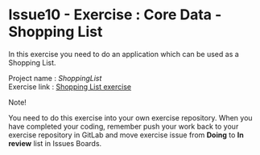 # Issue10 - Exercise : Core Data - Shopping List
In this exercise you need to do an application which can be used as a Shopping List.

Project name : *ShoppingList*  
Exercise link : [Shopping List exercise](http://ttow0640.pages.labranet.jamk.fi/iOS-Application-Development-Materials/exercises/shoppinglist/index.html)

Note!

You need to do this exercise into your own exercise repository. When you
have completed your coding, remember push your work back to your exercise 
repository in GitLab and move exercise issue from <b>Doing</b> to <b>In review</b> list in Issues Boards.